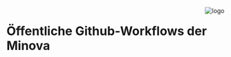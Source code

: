 <a href="https://www.minova.de/" >
<img src="https://www.minova.de/files/Minova/Ueber_uns/minova-logo-105.svg" alt="logo" align="right"/>
</a>

# Öffentliche Github-Workflows der Minova
